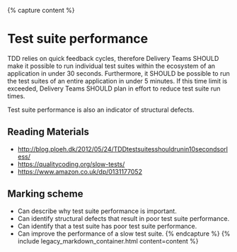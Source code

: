 {% capture content %}
# Test suite performance

TDD relies on quick feedback cycles,
therefore Delivery Teams SHOULD make it possible to run
individual test suites within the ecosystem of an application
in under 30 seconds. Furthermore, it SHOULD be possible to run
the test suites of an entire application in under 5 minutes.
If this time limit is exceeded,
Delivery Teams SHOULD plan in effort to reduce test suite run times.

Test suite performance is also an indicator of structural defects.

## Reading Materials

* http://blog.ploeh.dk/2012/05/24/TDDtestsuitesshouldrunin10secondsorless/
* https://qualitycoding.org/slow-tests/
* https://www.amazon.co.uk/dp/0131177052

## Marking scheme

* Can describe why test suite performance is important.
* Can identify structural defects that result in poor test suite performance.
* Can identify that a test suite has poor test suite performance.
* Can improve the performance of a slow test suite.
{% endcapture %}
{% include legacy_markdown_container.html content=content %}
